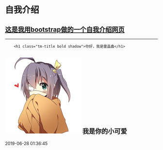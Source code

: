 # 自我介绍
## [这是我用bootstrap做的一个自我介绍网页](www.baidu.com)
--------------------------------------------------
```
	<h1 class="tm-title bold shadow">你好，我是雷晶鑫</h1>
```
![六花](/images/liuhua.png)
**我是你的小可爱**
--------------------------------------------------
2019-06-28 01:36:45